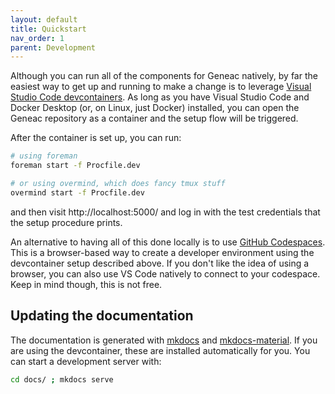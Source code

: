 ```yaml
---
layout: default
title: Quickstart
nav_order: 1
parent: Development
---
```


Although you can run all of the components for Geneac natively, by far the easiest
way to get up and running to make a change is to leverage [Visual Studio Code devcontainers](https://code.visualstudio.com/docs/remote/containers). As long as you have Visual Studio Code and Docker Desktop (or, on Linux, just Docker) installed, you can open the Geneac repository as a container and the setup flow will be triggered.

After the container is set up, you can run:

```bash
# using foreman
foreman start -f Procfile.dev

# or using overmind, which does fancy tmux stuff
overmind start -f Procfile.dev
```

and then visit http://localhost:5000/ and log in with the test credentials that the setup procedure prints.

An alternative to having all of this done locally is to use [GitHub Codespaces](https://github.com/features/codespaces). This is a browser-based way to create a developer environment using the devcontainer setup described above. If you don't like the idea of using a browser, you can also use VS Code natively to connect to your codespace. Keep in mind though, this is not free.

## Updating the documentation

The documentation is generated with [mkdocs](https://www.mkdocs.org/) and [mkdocs-material](https://squidfunk.github.io/mkdocs-material/). If you are using the devcontainer, these are installed automatically for you. You can start a development server with:

```bash
cd docs/ ; mkdocs serve
```
